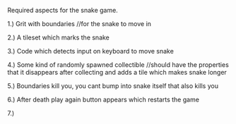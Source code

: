 Required aspects for the snake game.

1.) Grit with boundaries
    //for the snake to move in

2.) A tileset which marks the snake

3.) Code which detects input on keyboard to move snake

4.) Some kind of randomly spawned collectible
    //should have the properties that it disappears after collecting and adds a tile which makes snake longer

5.) Boundaries kill you, you cant bump into snake itself that also kills you

6.) After death play again button appears which restarts the game

7.)